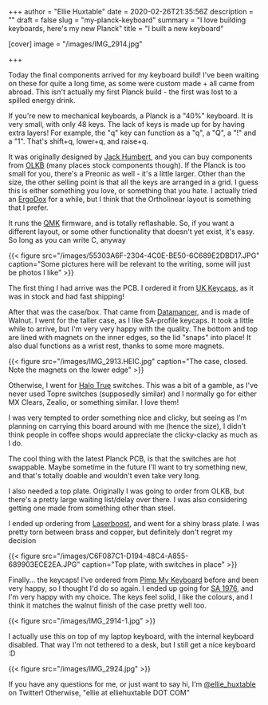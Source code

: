 +++
author = "Ellie Huxtable"
date = 2020-02-26T21:35:56Z
description = ""
draft = false
slug = "my-planck-keyboard"
summary = "I love building keyboards, here's my new Planck"
title = "I built a new keyboard"

[cover]
image = "/images/IMG_2914.jpg"

+++


Today the final components arrived for my keyboard build! I've been waiting on these for quite a long time, as some were custom made + all came from abroad. This isn't actually my first Planck build - the first was lost to a spilled energy drink.

If you're new to mechanical keyboards, a Planck is a "40%" keyboard. It is very small, with only 48 keys. The lack of keys is made up for by having extra layers! For example, the "q" key can function as a "q", a "Q", a "!" and a "1". That's shift+q, lower+q, and raise+q.

It was originally designed by [Jack Humbert](https://jackhumbert.com/), and you can buy components from [OLKB](https://olkb.com/) (many places stock components though). If the Planck is too small for you, there's a Preonic as well - it's a little larger. Other than the size, the other selling point is that all the keys are arranged in a grid. I guess this is either something you love, or something that you hate. I actually tried an [ErgoDox](https://ergodox-ez.com/) for a while, but I think that the Ortholinear layout is something that I prefer.

It runs the [QMK](https://docs.qmk.fm/#/) firmware, and is totally reflashable. So, if you want a different layout, or some other functionality that doesn't yet exist, it's easy. So long as you can write C, anyway

{{< figure src="/images/55303A6F-2304-4C0E-BE50-6C689E2DBD17.JPG" caption="Some pictures here will be relevant to the writing, some will just be photos I like" >}}

The first thing I had arrive was the PCB. I ordered it from [UK Keycaps](http://www.ukkeycaps.co.uk/), as it was in stock and had fast shipping!

After that was the case/box. That came from [Datamancer](https://datamancer.com/product/datamancer-magnetic-clamshell-planck-hardwood-keyboard-case-rev-6/), and is made of Walnut. I went for the taller case, as I like SA-profile keycaps. It took a little while to arrive, but I'm very very happy with the quality. The bottom and top are lined with magnets on the inner edges, so the lid "snaps" into place! It also dual functions as a wrist rest, thanks to some more magnets.

{{< figure src="/images/IMG_2913.HEIC.jpg" caption="The case, closed. Note the magnets on the lower edge" >}}

Otherwise, I went for [Halo True](https://drop.com/buy/massdrop-halo-switch-pack) switches. This was a bit of a gamble, as I've never used Topre switches (supposedly similar) and I normally go for either MX Clears, Zealio, or something similar. I love them!

I was very tempted to order something nice and clicky, but seeing as I'm planning on carrying this board around with me (hence the size), I didn't think people in coffee shops would appreciate the clicky-clacky as much as I do.

The cool thing with the latest Planck PCB, is that the switches are hot swappable. Maybe sometime in the future I'll want to try something new, and that's totally doable and wouldn't even take very long.

I also needed a top plate. Originally I was going to order from OLKB, but there's a pretty large waiting list/delay over there. I was also considering getting one made from something other than steel.

I ended up ordering from [Laserboost](https://www.laserboost.com/), and went for a shiny brass plate. I was pretty torn between brass and copper, but definitely don't regret my decision

{{< figure src="/images/C6F087C1-D194-48C4-A855-689903ECE2EA.JPG" caption="Top plate, with switches in place" >}}

Finally... the keycaps! I've ordered from [Pimp My Keyboard](https://pimpmykeyboard.com/) before and been very happy, so I thought I'd do so again. I ended up going for [SA 1976](https://pimpmykeyboard.com/sa-1976-keyset/), and I'm very happy with my choice. The keys feel solid, I like the colours, and I think it matches the walnut finish of the case pretty well too.

{{< figure src="/images/IMG_2914-1.jpg" >}}



I actually use this on top of my laptop keyboard, with the internal keyboard disabled. That way I'm not tethered to a desk, but I still get a nice keyboard :D

{{< figure src="/images/IMG_2924.jpg" >}}

If you have any questions for me, or just want to say hi, I'm [@ellie_huxtable](https://twitter.com/ellie_huxtable) on Twitter! Otherwise, "ellie at elliehuxtable DOT COM"

